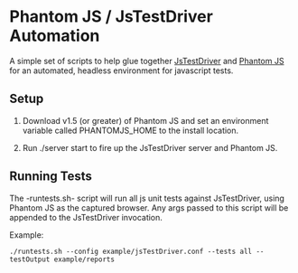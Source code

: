 # Phantom JS / JsTestDriver Automation

A simple set of scripts to help glue together [JsTestDriver](http://code.google.com/p/js-test-driver/)
and [Phantom JS](http://www.phantomjs.org/) for an automated, headless environment for javascript
tests.

## Setup

1. Download v1.5 (or greater) of Phantom JS and set an environment variable called PHANTOMJS_HOME
   to the install location.

2. Run ./server start to fire up the JsTestDriver server and Phantom JS.

## Running Tests

The -runtests.sh- script will run all js unit tests against JsTestDriver, using Phantom JS
as the captured browser. Any args passed to this script will be appended to the JsTestDriver invocation.

Example:

    ./runtests.sh --config example/jsTestDriver.conf --tests all --testOutput example/reports

